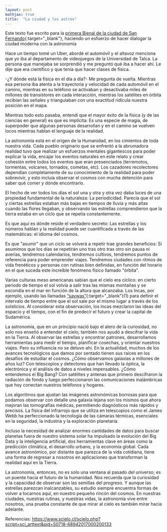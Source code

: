 ```yaml
---
layout: post
mathjax: true
title:  "La ciudad y los astros"
---
```


Este texto fue escrito para la [primera Bienal de la ciudad de San Fernando](https://municipalidadsanfernando.cl/2024/08/28/municipalidad-de-san-fernando-organiza-primera-bienal-internacional-de-arquitectura-patrimonio-y-urbanismo/){:target="_blank"}, haciendo un esfuerzo de hacer dialogar la ciudad moderna con la astronomía 

Hace un tiempo tomé un Uber, abordé el automóvil y el altavoz menciona que yo iba al departamento de videojuegos de la Universidad de Talca. La persona que manejaba se sorprendió y me preguntó qué iba a hacer ahí. Le dije que era científico y que tenía que hacer clases de física.

-¿Y dónde está la física en el día a día?- Me pregunta de vuelta. Mientras esa persona iba atenta a la trayectoria y velocidad de cada automóvil en el camino, mientras en su teléfono se activaban y desactivaba miles de millones de transistores en cada interacción, mientras los satélites en órbita recibían las señales y triangulaban con una exactitud ridícula nuestra posición en el mapa.

Mientras todo esto pasaba, entendí que el mayor éxito de la física (y de las ciencias en general) es que es implícita: Es una especie de magia, de superpoder que algunas personas desarrollan y en el camino se vuelven locos mientras hablan el lenguaje de la realidad.

La astronomía está en el origen de la Humanidad, en los cimientos de toda nuestra vida. Cada pueblo originario que se enfrentó a la abrumadora realidad tuvo que realizar un esfuerzos mentales gigantescos para poder explicar la vida, encajar los eventos naturales en este relato y crear cohesión entre todos los eventos que eran presenciados (terremotos, tormentas, volcanes, tornados, cometas, etc). Los cazadores recolectores dependían completamente de su conocimiento de la realidad para poder sobrevivir, y esto incluía observar el cosmos con mucha detención para saber qué comer y dónde encontrarlo. 

El hecho de ver todos los días el sol una y otra y otra vez daba luces de una propiedad fundamental de la naturaleza: La periodicidad. Parecía que el sol y ciertas estrellas estaban más bajas en tiempos de lluvia y más altas cuando las flores llegaban, y observando las estrellas comprendieron que la tierra estaba en un ciclo que se repetía constantemente. 

Es que aquí es dónde reside el verdadero secreto: Las estrellas y los números hablan y la realidad puede ser cuantificada a través de las matemáticas: el idioma del cosmos. 

Es que "asumir" que un ciclo se volverá a repetir trae grandes beneficios: Si asumimos que los días se repetirán uno tras otro tras otro sin pausa ni averías, tendremos calendarios, tendremos cultivos, tendremos puntos de referencia para poder emprender viajes. Tendremos ciudades con ritmos de vida frenéticos y personas con rutinas bien definidas, en función del horario en el que suceda este increíble fenómeno físico llamado "órbita".

Varias culturas meso americanas sabían que el cielo era cíclico: en cierto periodo de tiempo el sol volvía a salir tras las mismas montañas y se escondía en el mar en función de la altura que alcanzaba. Los Incas, por ejemplo, usando las llamadas [“saywas”](https://www.scielo.cl/scielo.php?script=sci_arttext&pid=S0718-68942017000200133){:target="_blank"}(1) para definir el intervalo de tiempo entre que el sol sale por el mismo lugar a través de los solsticios. Al considerar esta observación, los incas mezclaron las ideas del espacio y el tiempo, con el fin de predecir el futuro y crear la capital de Sudamérica.

La astronomía, que en un principio nació bajo el alero de la curiosidad, no solo nos enseñó a entender el cielo; también nos ayudó a descifrar la vida en la Tierra. Al observar las estrellas y encontrar patrones, desarrollamos herramientas para medir el tiempo, planificar cosechas, y orientar nuestros viajes. Pero su influencia no se detuvo ahí. En la actualidad, muchos de los avances tecnológicos que damos por sentado tienen sus raíces en los desafíos de estudiar el cosmos. ¿Cómo observamos galaxias a millones de años luz? Con telescopios y detectores que han llevado la óptica, la electrónica y el análisis de datos a niveles impensables. ¿Cómo entendemos el Big Bang? Con satélites y antenas que primero descifraron la radiación de fondo y luego perfeccionaron las comunicaciones inalámbricas que hoy conectan nuestros teléfonos y hogares.

Los algoritmos que ajustan las imágenes astronómicas borrosas para que podamos observar con detalle una galaxia lejana son los mismos que ahora mejoran las tomografías médicas, permitiendo diagnósticos más rápidos y precisos. La física del infrarrojo que se utiliza en telescopios como el James Webb ha perfeccionado la tecnología de las cámaras térmicas, esenciales en la seguridad, la industria y la exploración planetaria.

Incluso la necesidad de analizar enormes cantidades de datos para buscar planetas fuera de nuestro sistema solar ha impulsado la evolución del Big Data y la inteligencia artificial, dos herramientas clave en áreas como la predicción climática, el desarrollo urbano, y la economía global. Cada avance astronómico, por distante que parezca de la vida cotidiana, tiene una forma de regresar a nosotros en aplicaciones que transforman la realidad aquí en la Tierra.

La astronomía, entonces, no es solo una ventana al pasado del universo; es un puente hacia el futuro de la humanidad. Nos recuerda que la curiosidad y la capacidad de observar son las semillas del progreso. Y aunque las estrellas parezcan inalcanzables, su estudio siempre encuentra formas de volver a tocarnos aquí, en nuestro pequeño rincón del cosmos. En nuestras ciudades, nuestras rutinas, y nuestras vidas, la astronomía vive entre nosotros, una prueba constante de que mirar al cielo es también mirar hacia adelante.


Referencias: https://www.scielo.cl/scielo.php?script=sci_arttext&pid=S0718-68942017000200133
